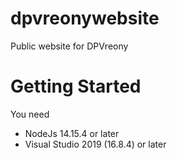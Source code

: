 # dpvreonywebsite
Public website for DPVreony

# Getting Started

You need

* NodeJs 14.15.4 or later
* Visual Studio 2019 (16.8.4) or later
